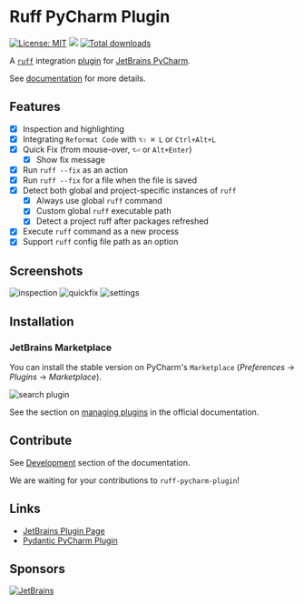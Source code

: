 # Ruff PyCharm Plugin
[![License: MIT](https://img.shields.io/badge/License-MIT-yellow.svg)](https://opensource.org/licenses/MIT)
[![](https://img.shields.io/jetbrains/plugin/v/20574)](https://plugins.jetbrains.com/plugin/20574-ruff)
[![Total downloads](https://img.shields.io/jetbrains/plugin/d/20574-ruff)](https://plugins.jetbrains.com/plugin/20574-ruff)

A [`ruff`](https://github.com/charliermarsh/ruff) integration [plugin](https://plugins.jetbrains.com/plugin/20574-ruff) for [JetBrains PyCharm](https://www.jetbrains.com/pycharm/).

See [documentation](https://koxudaxi.github.io/ruff-pycharm-plugin/) for more details.

<!-- Plugin description -->
## Features
- [x] Inspection and highlighting
- [x] Integrating `Reformat Code` with `⌥⇧ ⌘ L` or `Ctrl+Alt+L`
- [x] Quick Fix (from mouse-over, `⌥⏎` or `Alt+Enter`)
  - [x] Show fix message
- [x] Run `ruff --fix` as an action
- [x] Run `ruff --fix` for a file when the file is saved
- [x] Detect both global and project-specific instances of `ruff`
  - [x] Always use global `ruff` command
  - [x] Custom global `ruff` executable path
  - [x] Detect a project ruff after packages refreshed
- [x] Execute `ruff` command as a new process
- [x] Support `ruff` config file path as an option

## Screenshots

![inspection](https://raw.githubusercontent.com/koxudaxi/ruff-pycharm-plugin/main/docs/inspection.png)
![quickfix](https://raw.githubusercontent.com/koxudaxi/ruff-pycharm-plugin/main/docs/quickfix.png)
![settings](https://raw.githubusercontent.com/koxudaxi/ruff-pycharm-plugin/main/docs/settings.png)

<!-- Plugin description end -->

## Installation

### JetBrains Marketplace

You can install the stable version on PyCharm's `Marketplace` (_Preferences_ -> _Plugins_ -> _Marketplace_).

![search plugin](https://raw.githubusercontent.com/koxudaxi/ruff-pycharm-plugin/main/docs/search_plugin.png)

See the section on [managing plugins](https://www.jetbrains.com/help/idea/managing-plugins.html) in the official documentation.

## Contribute

See [Development](https://koxudaxi.github.io/ruff-pycharm-plugin/development/) section of the documentation.

We are waiting for your contributions to `ruff-pycharm-plugin`!


## Links
* [JetBrains Plugin Page](https://plugins.jetbrains.com/plugin/20574-ruff)
* [Pydantic PyCharm Plugin](https://github.com/koxudaxi/pydantic-pycharm-plugin/)

## Sponsors
[![JetBrains](https://avatars.githubusercontent.com/u/60931315?s=100&v=4)](https://github.com/JetBrainsOfficial)
